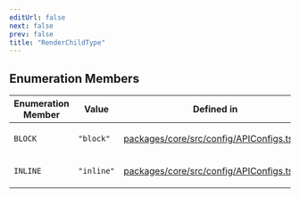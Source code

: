 ```yaml
---
editUrl: false
next: false
prev: false
title: "RenderChildType"
---
```


## Enumeration Members

<table>
<thead>
<tr>
<th>Enumeration Member</th>
<th>Value</th>
<th>Defined in</th>
</tr>
</thead>
<tbody>
<tr>
<td>

`BLOCK`

</td>
<td>

`"block"`

</td>
<td>

[packages/core/src/config/APIConfigs.ts:14](https://github.com/mProjectsCode/obsidian-meta-bind-plugin/blob/f797e384bc51b3b69ee936c1c8f585862087d6d3/packages/core/src/config/APIConfigs.ts#L14)

</td>
</tr>
<tr>
<td>

`INLINE`

</td>
<td>

`"inline"`

</td>
<td>

[packages/core/src/config/APIConfigs.ts:13](https://github.com/mProjectsCode/obsidian-meta-bind-plugin/blob/f797e384bc51b3b69ee936c1c8f585862087d6d3/packages/core/src/config/APIConfigs.ts#L13)

</td>
</tr>
</tbody>
</table>
